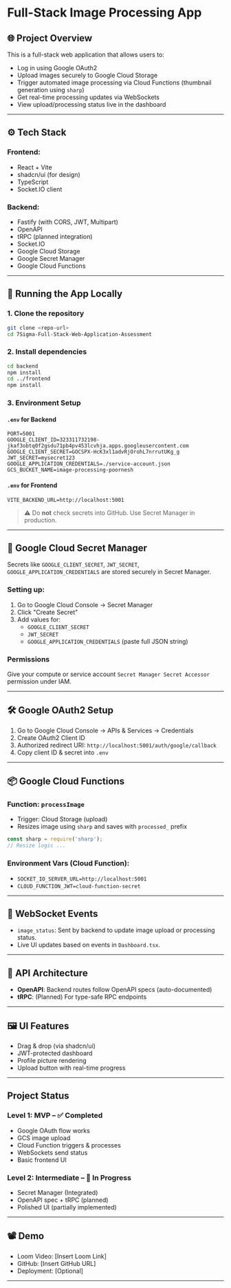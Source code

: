 # Full-Stack Image Processing App

## 🌐 Project Overview

This is a full-stack web application that allows users to:
- Log in using Google OAuth2
- Upload images securely to Google Cloud Storage
- Trigger automated image processing via Cloud Functions (thumbnail generation using `sharp`)
- Get real-time processing updates via WebSockets
- View upload/processing status live in the dashboard

---

## ⚙️ Tech Stack

### Frontend:
- React + Vite
- shadcn/ui (for design)
- TypeScript
- Socket.IO client

### Backend:
- Fastify (with CORS, JWT, Multipart)
- OpenAPI
- tRPC (planned integration)
- Socket.IO
- Google Cloud Storage
- Google Secret Manager
- Google Cloud Functions

---

## 🚀 Running the App Locally

### 1. Clone the repository

```bash
git clone <repo-url>
cd 7Sigma-Full-Stack-Web-Application-Assessment
```

### 2. Install dependencies

```bash
cd backend
npm install
cd ../frontend
npm install
```

### 3. Environment Setup

#### `.env` for Backend

```env
PORT=5001
GOOGLE_CLIENT_ID=323311732198-jkaf3obtq0f2gsdu71pb4pv453lcvhja.apps.googleusercontent.com
GOOGLE_CLIENT_SECRET=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
JWT_SECRET=mysecret123
GOOGLE_APPLICATION_CREDENTIALS=./service-account.json
GCS_BUCKET_NAME=image-processing-poornesh
```

#### `.env` for Frontend

```env
VITE_BACKEND_URL=http://localhost:5001
```

> ⚠️ Do **not** check secrets into GitHub. Use Secret Manager in production.

---

## 🔐 Google Cloud Secret Manager

Secrets like `GOOGLE_CLIENT_SECRET`, `JWT_SECRET`, `GOOGLE_APPLICATION_CREDENTIALS` are stored securely in Secret Manager.

### Setting up:

1. Go to Google Cloud Console → Secret Manager
2. Click "Create Secret"
3. Add values for:
   - `GOOGLE_CLIENT_SECRET`
   - `JWT_SECRET`
   - `GOOGLE_APPLICATION_CREDENTIALS` (paste full JSON string)

### Permissions

Give your compute or service account `Secret Manager Secret Accessor` permission under IAM.

---

## 🛠 Google OAuth2 Setup

1. Go to Google Cloud Console → APIs & Services → Credentials
2. Create OAuth2 Client ID
3. Authorized redirect URI: `http://localhost:5001/auth/google/callback`
4. Copy client ID & secret into `.env`

---

## 📦 Google Cloud Functions

### Function: `processImage`

- Trigger: Cloud Storage (upload)
- Resizes image using `sharp` and saves with `processed_` prefix

```js
const sharp = require('sharp');
// Resize logic ...
```

### Environment Vars (Cloud Function):

- `SOCKET_IO_SERVER_URL=http://localhost:5001`
- `CLOUD_FUNCTION_JWT=cloud-function-secret`

---

## 📡 WebSocket Events

- `image_status`: Sent by backend to update image upload or processing status.
- Live UI updates based on events in `Dashboard.tsx`.

---

## 📘 API Architecture

- **OpenAPI**: Backend routes follow OpenAPI specs (auto-documented)
- **tRPC**: (Planned) For type-safe RPC endpoints

---

## 🖼 UI Features

- Drag & drop (via shadcn/ui)
- JWT-protected dashboard
- Profile picture rendering
- Upload button with real-time progress

---

## Project Status

### Level 1: MVP – ✅ Completed
- Google OAuth flow works
- GCS image upload
- Cloud Function triggers & processes
- WebSockets send status
- Basic frontend UI

### Level 2: Intermediate – 🔄 In Progress
- Secret Manager (Integrated)
- OpenAPI spec + tRPC (planned)
- Polished UI (partially implemented)

---

## 📽 Demo

- Loom Video: [Insert Loom Link]
- GitHub: [Insert GitHub URL]
- Deployment: [Optional]

---

